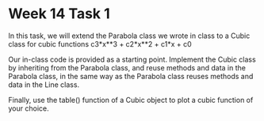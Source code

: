 # Week 14 Task 1

In this task, we will extend the Parabola class we wrote in class to a Cubic class for cubic functions c3\*x\*\*3 + c2\*x\*\*2 + c1\*x + c0

Our in-class code is provided as a starting point. Implement the Cubic class by inheriting from the Parabola class, and reuse methods and data in the Parabola class, in the same way as the Parabola class reuses methods and data in the Line class.

Finally, use the table() function of a Cubic object to plot a cubic function of your choice.
